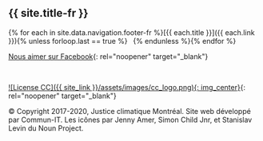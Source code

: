 <hr style="height:10px;visibility:hidden;margin:0"/>

## {{ site.title-fr }} 

{% for each in site.data.navigation.footer-fr %}[{{ each.title }}]({{ each.link }}){% unless forloop.last == true %} &ensp;{% endunless %}{% endfor %}

[Nous aimer sur Facebook](https://www.facebook.com/ClimateJusticeMontreal/){: rel="noopener" target="_blank"}

<br>

[![License CC]({{ site_link }}/assets/images/cc_logo.png){: img_center}](https://creativecommons.org/licenses/by-nc-sa/4.0/deed.fr){: rel="noopener" target="_blank"}

© Copyright 2017-2020, Justice climatique Montréal. Site web développé par Commun-IT. Les icônes par Jenny Amer, Simon Child Jnr, et Stanislav Levin du Noun Project.

